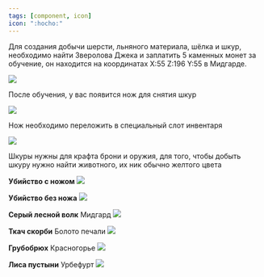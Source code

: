 ```yaml
---
tags: [component, icon]
icon: ":hocho:"
---
```


Для создания добычи шерсти, льняного материала, шёлка и шкур, необходимо найти Зверолова Джека и заплатить 5 каменных монет за обучение, он находится на координатах X:55 Z:196 Y:55 в Мидгарде.

![](https://i.imgur.com/oMnuDyK.png)

После обучения, у вас появится нож для снятия шкур

![](https://i.imgur.com/Y62KTKs.png)

Нож необходимо переложить в специальный слот инвентаря

![](https://i.imgur.com/5eXVnxO.png)

Шкуры нужны для крафта брони и оружия, для того, чтобы добыть шкуру нужно найти животного, их ник обычно желтого цвета


**Убийство с ножом**
![](https://i.imgur.com/JOkKebd.gif)

**Убийство без ножа**
![](https://i.imgur.com/I5ErxXl.gif)

**Серый лесной волк**
Мидгард
![](https://i.imgur.com/3ZpJT6u.png)

**Ткач скорби**
Болото печали
![](https://i.imgur.com/01GESBc.png)

**Грубобрюх**
Красногорье
![](https://i.imgur.com/2zIMAia.png)

**Лиса пустыни**
Урбефурт
![](https://i.imgur.com/IXCxzX5.png)
